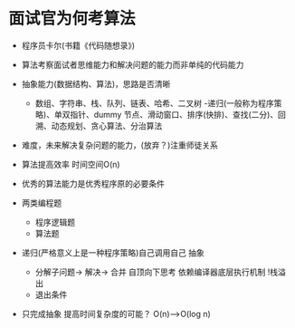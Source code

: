 #  面试官为何考算法
- 程序员卡尔(书籍《代码随想录》)
- 算法考察面试者思维能力和解决问题的能力而非单纯的代码能力
- 抽象能力(数据结构、算法)，思路是否清晰
  - 数组、字符串、栈、队列、链表、哈希、二叉树
  -递归(一般称为程序策略)、单双指针、dummy 节点、滑动窗口、排序(快排)、查找(二分)、回溯、动态规划、贪心算法、分治算法
- 难度，未来解决复杂问题的能力，(放弃？)注重师徒关系
- 算法提高效率 时间空间O(n)
- 优秀的算法能力是优秀程序原的必要条件

- 两类编程题
  - 程序逻辑题
  - 算法题
- 递归(严格意义上是一种程序策略)自己调用自己  抽象
  - 分解子问题-> 解决-> 合并 自顶向下思考 依赖编译器底层执行机制 !栈溢出
  - 退出条件

- 只完成抽象 提高时间复杂度的可能？ O(n)-->O(log n)